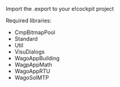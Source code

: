 Import the .export to your e!cockpit project

Required libraries:
- CmpBitmapPool
- Standard
- Util
- VisuDialogs
- WagoAppBuilding
- WagpAppMath
- WagoAppRTU
- WagoSolMTP
